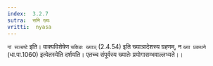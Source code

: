 ```yaml
---
index:  3.2.7
sutra:  समि ख्यः
vritti:  nyasa
---
```


`गां सञ्चष्टे` इति। वाक्यविशेषेण `चक्षिङः ख्याञ्` (2.4.54) इति ख्याञादेशस्य ग्रहणम्, न `ख्या प्रकथने` (धा.पा.1060) इत्येतस्येति दर्शयति। एतच्च संपूर्वस्य ख्यातेः प्रयोगासम्भवाल्लभ्यते।।

